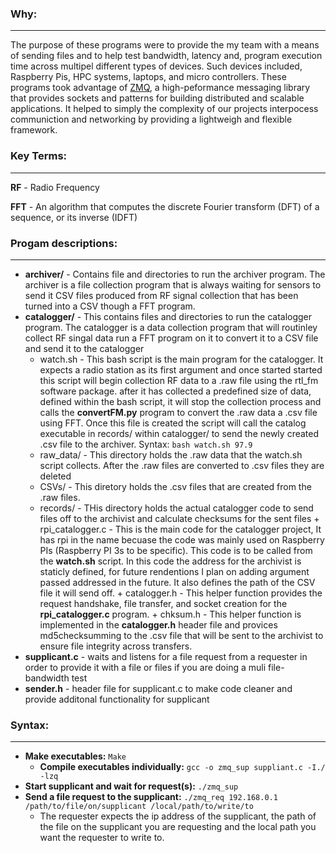 ### Why:
---
The purpose of these programs were to provide the my team with a means of 
sending files and to help test bandwidth, latency and, program execution time
across multipel different types of devices. Such devices included, Raspberry Pis,
HPC systems, laptops, and micro controllers. These programs took advantage of [ZMQ](https://zeromq.org/),
a high-peformance messaging library that provides sockets and patterns for building
distributed and scalable applications. It helped to simply the complexity of our projects
interpocess communiction and networking by providing a lightweigh and flexible framework.

### Key Terms:
---
**RF** - Radio Frequency

**FFT** - An algorithm that computes the discrete Fourier transform (DFT) of a sequence, or its inverse (IDFT)

### Progam descriptions:
---
+ **archiver/** - Contains file and directories to run the archiver program. The archiver is a file collection program that is always waiting for sensors to send it CSV files produced from RF signal collection that has been turned into a CSV though a FFT program. 
+ **catalogger/** - This contains files and directories to run the catalogger program. The catalogger is a data collection program that will routinley collect RF singal data run a FFT program on it to convert it to a CSV file and send it to the catalogger
    + watch.sh - This bash script is the main program for the catalogger. It expects a radio station as its first argument  and once started started this script will begin collection RF data to a .raw file using the rtl_fm software package. after it has collected a predefined size of data, defined within the bash script, it will stop the collection process and calls the **convertFM.py** program to convert the .raw data a .csv file using FFT. Once this file is created the script will call the catalog executable in records/  within catalogger/ to send the newly created .csv file to the archiver. Syntax: `bash watch.sh 97.9`
    + raw_data/ - This directory holds the .raw data that the watch.sh script collects. After the .raw files are converted to .csv files they are deleted
    + CSVs/ - This diretory holds the .csv files that are created from the .raw files.
    + records/ - THis directory holds the actual catalogger code to send files off to the archivist and calculate checksums for the sent files
          + rpi_catalogger.c - This is the main code for the catalogger project, It has rpi in the name becuase the code was mainly used on Raspberry PIs (Raspberry PI 3s to be specific). This code is to be called from the **watch.sh** script. In this code the address for the archivist is staticly defined, for future rendentions I plan on adding argument passed addressed in the future. It also defines the path of the CSV file it will send off.
          + catalogger.h - This helper function provides the request handshake, file transfer, and socket creation for the **rpi_catalogger.c** program.
          + chksum.h - This helper function is implemented in the **catalogger.h** header file and provices md5checksumming to the .csv file that will be sent to the archivist to ensure file integrity across transfers.
+ **supplicant.c** - waits and listens for a file request from a requester in order to provide it with a file or files
 if you are doing a muli file-bandwidth test
+ **sender.h** - header file for supplicant.c to make code cleaner and provide additonal functionality for supplicant

### Syntax:
---
+ **Make executables:** ``` Make ```
    + **Compile executables individually:** ``` gcc -o zmq_sup suppliant.c -I./ -lzq ```
+ **Start supplicant and wait for request(s):** ``` ./zmq_sup ```
+ **Send a file request to the supplicant:** ```./zmq_req 192.168.0.1 /path/to/file/on/supplicant /local/path/to/write/to```
   + The requester expects the ip address of the supplicant, the path of the file on the supplicant you are requesting
     and the local path you want the requester to write to.
